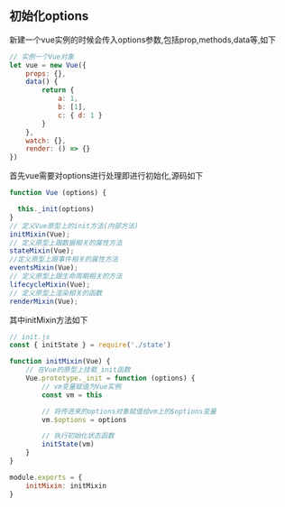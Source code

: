## 初始化options

新建一个vue实例的时候会传入options参数,包括prop,methods,data等,如下

```js
// 实例一个Vue对象
let vue = new Vue({
    props: {},
    data() {
        return {
            a: 1,
            b: [1],
            c: { d: 1 }
        }
    },
    watch: {},
    render: () => {}
})
```

首先vue需要对options进行处理即进行初始化,源码如下

```js
function Vue (options) {

  this._init(options)
}
// 定义Vue原型上的init方法(内部方法)
initMixin(Vue);
// 定义原型上跟数据相关的属性方法
stateMixin(Vue);
//定义原型上跟事件相关的属性方法
eventsMixin(Vue);
// 定义原型上跟生命周期相关的方法
lifecycleMixin(Vue);
// 定义原型上渲染相关的函数
renderMixin(Vue); 
```

其中initMixin方法如下

```js
// init.js
const { initState } = require('./state')

function initMixin(Vue) {
    // 在Vue的原型上挂载_init函数
    Vue.prototype._init = function (options) {
        // vm变量赋值为Vue实例
        const vm = this

        // 将传进来的options对象赋值给vm上的$options变量
        vm.$options = options

        // 执行初始化状态函数
        initState(vm)
    }
}

module.exports = {
    initMixin: initMixin
}
```

